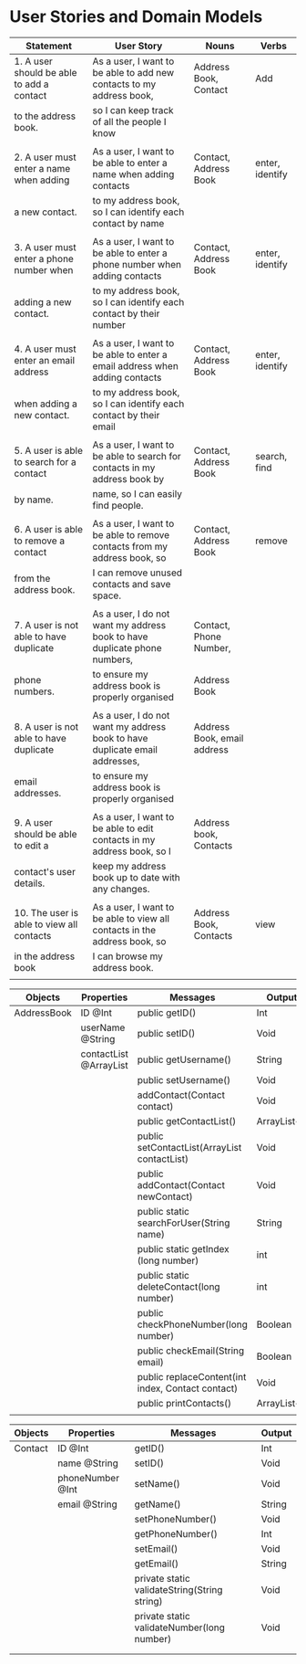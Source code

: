 # User Stories and Domain Models

| Statement                                 | User Story                                                                  | Nouns                       | Verbs           |
|-------------------------------------------|-----------------------------------------------------------------------------|-----------------------------|-----------------|
| 1. A user should be able to add a contact | As a user, I want to be able to add new contacts to my address book,        | Address Book, Contact       | Add             |
| to the address book.                      | so I can keep track of all the people I know                                |                             |                 |
|                                           |                                                                             |                             |                 |
| 2. A user must enter a name when adding   | As a user, I want to be able to enter a name when adding contacts           | Contact, Address Book       | enter, identify |
| a new contact.                            | to my address book, so I can identify each contact by name                  |                             |                 |
|                                           |                                                                             |                             |                 |
| 3. A user must enter a phone number when  | As a user, I want to be able to enter a phone number when adding contacts   | Contact, Address Book       | enter, identify |
| adding a new contact.                     | to my address book, so I can identify each contact by their number          |                             |                 |
|                                           |                                                                             |                             |                 |
| 4. A user must enter an email address     | As a user, I want to be able to enter a email address when adding contacts  | Contact, Address Book       | enter, identify |
| when adding a new contact.                | to my address book, so I can identify each contact by their email           |                             |                 |
|                                           |                                                                             |                             |                 |
| 5. A user is able to search for a contact | As a user, I want to be able to search for contacts in my address book by   | Contact, Address Book       | search, find    |
| by name.                                  | name, so I can easily find people.                                          |                             |                 |
|                                           |                                                                             |                             |                 |
| 6. A user is able to remove a contact     | As a user, I want to be able to remove contacts from my address book, so    | Contact, Address Book       | remove          |
| from the address book.                    | I can remove unused contacts and save space.                                |                             |                 |
|                                           |                                                                             |                             |                 |
| 7. A user is not able to have duplicate   | As a user, I do not want my address book to have duplicate phone numbers,   | Contact, Phone Number,      |                 |
| phone numbers.                            | to ensure my address book is properly organised                             | Address Book                |                 |
|                                           |                                                                             |                             |                 |
| 8. A user is not able to have duplicate   | As a user, I do not want my address book to have duplicate email addresses, | Address Book, email address |                 |
| email addresses.                          | to ensure my address book is properly organised                             |                             |                 |
|                                           |                                                                             |                             |                 | 
| 9. A user should be able to edit a        | As a user, I want to be able to edit contacts in my address book, so I      | Address book, Contacts      |                 |
| contact's user details.                   | keep my address book up to date with any changes.                           |                             |                 |
|                                           |                                                                             |                             |                 |
| 10. The user is able to view all contacts | As a user, I want to be able to view all contacts in the address book, so   | Address Book, Contacts      | view            |
| in the address book                       | I can browse my address book.                                               |                             |                 |
|                                           |                                                                             |                             |                 |

| Objects     | Properties             | Messages                                              | Output      |
|-------------|------------------------|-------------------------------------------------------|-------------|
| AddressBook | ID @Int                | public getID()                                        | Int         |
|             | userName @String       | public setID()                                        | Void        |
|             | contactList @ArrayList | public getUsername()                                  | String      |
|             |                        | public setUsername()                                  | Void        |
|             |                        | addContact(Contact contact)                           | Void        |
|             |                        | public getContactList()                               | ArrayList<> |
|             |                        | public setContactList(ArrayList<Contact> contactList) | Void        |
|             |                        | public addContact(Contact newContact)                 | Void        |
|             |                        | public static searchForUser(String name)              | String      |
|             |                        | public static getIndex (long number)                  | int         |
|             |                        | public static deleteContact(long number)              | int         |
|             |                        | public checkPhoneNumber(long number)                  | Boolean     |
|             |                        | public checkEmail(String email)                       | Boolean     |
|             |                        | public replaceContent(int index, Contact contact)     | Void        |
|             |                        | public printContacts()                                | ArrayList<> |
|             |                        |                                                       |             |



| Objects | Properties       | Messages                                     | Output |
|---------|------------------|----------------------------------------------|--------|
| Contact | ID @Int          | getID()                                      | Int    |
|         | name @String     | setID()                                      | Void   |
|         | phoneNumber @Int | setName()                                    | Void   |
|         | email @String    | getName()                                    | String |
|         |                  | setPhoneNumber()                             | Void   |
|         |                  | getPhoneNumber()                             | Int    |
|         |                  | setEmail()                                   | Void   |
|         |                  | getEmail()                                   | String |
|         |                  | private static validateString(String string) | Void   |
|         |                  | private static validateNumber(long number)   | Void   |
|         |                  |                                              |        |
|         |                  |                                              |        |
